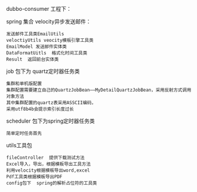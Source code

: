 dubbo-consumer 工程下：

spring 集合 velocity异步发送邮件：

    发送邮件工具类EmailUtils
    veloctiyUtils veocity模板引擎工具类
    EmailModel 发送邮件实体类
    DataFormatUitls  格式化时间工具类
    Result  返回前台实体类

job 包下为 quartz定时器任务类

    集群和单机版配置
    集群配置需要建立自己的QuartzJobBean——MyDetailQuartzJobBean，采用反射方式调用对象方法
    其中集群配置的quartz表采用ASSCII编码，
    采用utf8b4b会提示索引长度过长
    
scheduler 包下为spring定时器任务类

    简单定时任务首先
utils工具包

    fileController  提供下载测试方法
    Excel导入，导出，根据模板导出工具方法
    利用velocity根据模板导出word,excel
    Pdf工具类根据模板导出PDF
    config包下  spring的解析占位符的工具类


